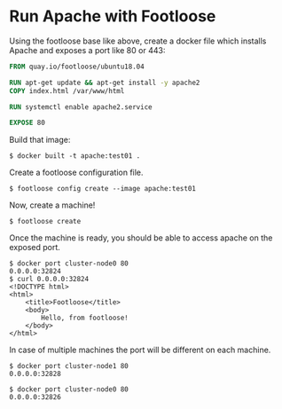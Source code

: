# Run Apache with Footloose

Using the footloose base like above, create a docker file which installs Apache and
exposes a port like 80 or 443:

```Dockerfile
FROM quay.io/footloose/ubuntu18.04

RUN apt-get update && apt-get install -y apache2
COPY index.html /var/www/html

RUN systemctl enable apache2.service

EXPOSE 80
```

Build that image:

```console
$ docker built -t apache:test01 .
```

Create a footloose configuration file.

```console
$ footloose config create --image apache:test01
```

Now, create a machine!

```console
$ footloose create
```

Once the machine is ready, you should be able to access apache on the exposed port.

```console
$ docker port cluster-node0 80
0.0.0.0:32824
$ curl 0.0.0.0:32824
<!DOCTYPE html>
<html>
    <title>Footloose</title>
    <body>
        Hello, from footloose!
    </body>
</html>
```

In case of multiple machines the port will be different on each machine.

```console
$ docker port cluster-node1 80
0.0.0.0:32828

$ docker port cluster-node0 80
0.0.0.0:32826
```
